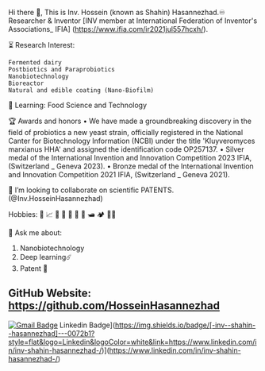 Hi there 🖖, This is Inv. Hossein (known as Shahin) Hasannezhad.♾️
Researcher & Inventor
[INV member at International Federation of Inventor's Associations_ IFIA] (https://www.ifia.com/ir2021jul557hcxh/).

⏳ Research Interest:

    Fermented dairy
    Postbiotics and Paraprobiotics
    Nanobiotechnology
    Bioreactor
    Natural and edible coating (Nano-Biofilm)

🔎 Learning: Food Science and Technology

🏆 Awards and honors
• We have made a groundbreaking discovery in the field of probiotics a new yeast strain, officially registered in the National Canter for Biotechnology Information (NCBI) under the title 'Kluyveromyces marxianus HHA' and assigned the identification code OP257137.
• Silver medal of the International Invention and Innovation Competition 2023 IFIA, (Switzerland _ Geneva 2023).
• Bronze medal of the International Invention and Innovation Competition 2021 IFIA, (Switzerland _ Geneva 2021).

🤝 I’m looking to collaborate on scientific PATENTS. (@Inv.HosseinHasannezhad)

Hobbies: 🎵 📈 💱 📖 🔌 🎯 🏓 🛥️ 🏕️ 🚴‍♂️

💬 Ask me about:
1. Nanobiotechnology
2. Deep learning:comet:
3. Patent 🕎

GitHub Website: https://github.com/HosseinHasannezhad
----
[![Gmail Badge](https://img.shields.io/badge/-H_hasannezhad@yahoo.com-c14438?style=flat&logo=Gmail&logoColor=white&link=mailto:H_hasannezhad@yahoo.com)](mailto:H_hasannezhad@yahoo.com) 
Linkedin Badge](https://img.shields.io/badge/[-inv--shahin--hasannezhad]---0072b1?style=flat&logo=Linkedin&logoColor=white&link=https://www.linkedin.com/in/inv-shahin-hasannezhad-/)](https://www.linkedin.com/in/inv-shahin-hasannezhad-/)

